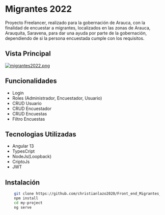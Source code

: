 # Migrantes 2022

Proyecto Freelancer, realizado para la gobernación de Arauca, con la finalidad de encuestar a migrantes, localizados en las zonas de Arauca, Arauquita, Saravena, para dar una ayuda por parte de la gobernación, dependiendo de si la persona encuestada cumple con los requisitos.

## Vista Principal

[![migrantes2022.png](https://i.postimg.cc/mkPX506g/migrantes2022.png)](https://postimg.cc/q6dxtZTP)

## Funcionalidades

- Login
- Roles (Administrador, Encuestador, Usuario)
- CRUD Usuario
- CRUD Encuestador
- CRUD Encuestas
- Filtro Encuestas

## Tecnologias Utilizadas

- Angular 13
- TypesCript
- NodeJs(Loopback)
- CriptoJs
- JWT

## Instalación

```bash
    git clone https://github.com/christianlazo2020/Front_end_Migrantes_demo.git
    npm install
    cd my-project
    ng serve
```
